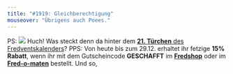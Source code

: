 ```yaml
---
title: "#1919: Gleichberechtigung"
mouseover: "Übrigens auch Poees."
---
```


PS:
<a href="http://www.fonflatter.de/advent10"><img src="http://www.fonflatter.de/adv10/erfindungen_s.png"></a>
Huch! Was steckt denn da hinter dem <a href="http://www.fonflatter.de/advent10"><strong>21. Türchen</strong> des Fredventskalenders</a>?
PPS:
Von heute bis zum 29.12. erhaltet ihr fetzige <strong>15% Rabatt</strong>, wenn ihr mit dem Gutscheincode <strong>GESCHAFFT</strong> im <a href="http://fredshop.spreadshirt.net/"><strong>Fredshop</strong></a> oder im <a href="http://fred-o-mat.spreadshirt.net/"><strong>Fred-o-maten</strong></a> bestellt.
Und so,

